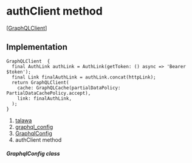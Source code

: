 
<div>

# authClient method

</div>


[[GraphQLClient](https://pub.dev/documentation/graphql/5.2.0-beta.9/graphql/GraphQLClient-class.html)]




## Implementation

``` language-dart
GraphQLClient  {
  final AuthLink authLink = AuthLink(getToken: () async => 'Bearer $token');
  final Link finalAuthLink = authLink.concat(httpLink);
  return GraphQLClient(
    cache: GraphQLCache(partialDataPolicy: PartialDataCachePolicy.accept),
    link: finalAuthLink,
  );
}
```







1.  [talawa](../../index.md)
2.  [graphql_config](../../services_graphql_config/)
3.  [GraphqlConfig](../../services_graphql_config/GraphqlConfig-class.md)
4.  authClient method

##### GraphqlConfig class







